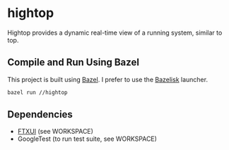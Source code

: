 # hightop

Hightop provides a dynamic real-time view of a running system, similar to top.


## Compile and Run Using Bazel

This project is built using [Bazel][1]. I prefer to use the [Bazelisk][2] launcher.

```bash
bazel run //hightop
```

## Dependencies

- [FTXUI][3] (see WORKSPACE)
- GoogleTest (to run test suite, see WORKSPACE)


[1]: https://bazel.build "The Bazel build system"
[2]: https://github.com/bazelbuild/bazelisk "Bazelisk: A user-friendly launcher for Bazel."
[3]: https://github.com/ArthurSonzogni/FTXUI "A simple cross-platform C++ library for terminal based user interfaces!"